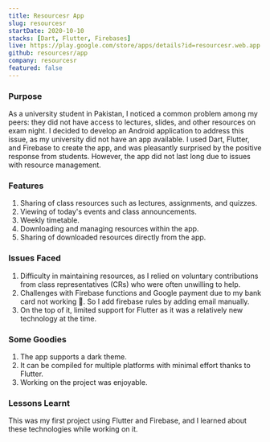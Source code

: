 ```yaml
---
title: Resourcesr App
slug: resourcesr
startDate: 2020-10-10
stacks: [Dart, Flutter, Firebases]
live: https://play.google.com/store/apps/details?id=resourcesr.web.app
github: resourcesr/app
company: resourcesr
featured: false
---
```

### Purpose

As a university student in Pakistan, I noticed a common problem among my peers: they did not have access to lectures, slides, and other resources on exam night. I decided to develop an Android application to address this issue, as my university did not have an app available. I used Dart, Flutter, and Firebase to create the app, and was pleasantly surprised by the positive response from students. However, the app did not last long due to issues with resource management.

### Features

1. Sharing of class resources such as lectures, assignments, and quizzes.
2. Viewing of today's events and class announcements.
3. Weekly timetable.
4. Downloading and managing resources within the app.
5. Sharing of downloaded resources directly from the app.

### Issues Faced

1. Difficulty in maintaining resources, as I relied on voluntary contributions from class representatives (CRs) who were often unwilling to help.
2. Challenges with Firebase functions and Google payment due to my bank card not working 🤔. So I add firebase rules by adding email manually.
3. On the top of it, limited support for Flutter as it was a relatively new technology at the time.

### Some Goodies

1. The app supports a dark theme.
2. It can be compiled for multiple platforms with minimal effort thanks to Flutter.
3. Working on the project was enjoyable.

### Lessons Learnt

This was my first project using Flutter and Firebase, and I learned about these technologies while working on it.
